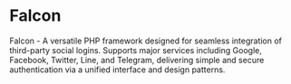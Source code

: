 # Falcon
Falcon - A versatile PHP framework designed for seamless integration of third-party social logins. Supports major services including Google, Facebook, Twitter, Line, and Telegram, delivering simple and secure authentication via a unified interface and design patterns.
